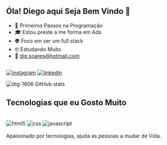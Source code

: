 ## Óla! Diego aqui Seja Bem Vindo 🤙


- 🔭 Primeiros Passos na Programação 
- 🎓 Estou preste a me forma em Ads 
- 👽 Foco em ser um full stack
- 🤓 Estudando Muito
- 💬 dig.soares@hotmail.com


##
[![instagram](https://img.shields.io/badge/Instagram-E4405F?style=for-the-badge&logo=instagram&logoColor=white)](https://www.instagram.com/p/CUv7VJ_jyUs2LjHOLUTfIkICdyYhJasCXyrU6c0/?utm_medium=copy_link)
[![linkedin](https://img.shields.io/badge/LinkedIn-0077B5?style=for-the-badge&logo=linkedin&logoColor=white)](https://www.linkedin.com/in/diego-soares-de-souza-b76a13213)

![dig-1806 GitHub stats](https://github-readme-stats.vercel.app/api?username=dig-1806&show_icons=true&theme=dracula)

## Tecnologias que eu Gosto Muito

<div style="display: inline_blocke"><br/>
<img align="center" alt="html5" src="https://img.shields.io/badge/HTML5-E34F26?style=for-the-badge&logo=html5&logoColor=white" />
<img align="center" alt="css" src="https://img.shields.io/badge/CSS3-1572B6?style=for-the-badge&logo=css3&logoColor=white"/>
<img align="center" alt="javascript" src="https://img.shields.io/badge/JavaScript-F7DF1E?style=for-the-badge&logo=javascript&logoColor=black"/>

</div></br>
Apaixonado por tecnologias, ajuda as pessoas a mudar de Vida.
